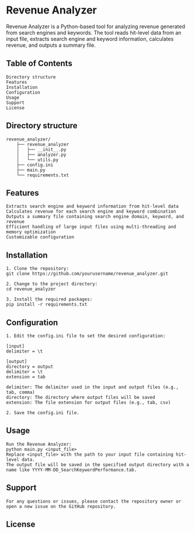 # Revenue Analyzer

Revenue Analyzer is a Python-based tool for analyzing revenue generated from search engines and keywords. The tool reads hit-level data from an input file, extracts search engine and keyword information, calculates revenue, and outputs a summary file.

## Table of Contents

	Directory structure
	Features
	Installation
	Configuration
	Usage
	Support
	License

## Directory structure

	revenue_analyzer/
	    ├── revenue_analyzer
	    │   ├── __init__.py
	    │   ├── analyzer.py
	    │   └── utils.py
	    ├── config.ini
	    ├── main.py
	    └── requirements.txt

## Features

	Extracts search engine and keyword information from hit-level data
	Calculates revenue for each search engine and keyword combination
	Outputs a summary file containing search engine domain, keyword, and revenue
	Efficient handling of large input files using multi-threading and memory optimization
	Customizable configuration

## Installation

	1. Clone the repository:
	git clone https://github.com/yourusername/revenue_analyzer.git

	2. Change to the project directory:
	cd revenue_analyzer

	3. Install the required packages:
	pip install -r requirements.txt

## Configuration

	1. Edit the config.ini file to set the desired configuration:

	[input]
	delimiter = \t

	[output]
	directory = output
	delimiter = \t
	extension = tab

	delimiter: The delimiter used in the input and output files (e.g., tab, comma)
	directory: The directory where output files will be saved
	extension: The file extension for output files (e.g., tab, csv)

	2. Save the config.ini file.

## Usage

	Run the Revenue Analyzer:
	python main.py <input_file>
	Replace <input_file> with the path to your input file containing hit-level data.
	The output file will be saved in the specified output directory with a name like YYYY-MM-DD_SearchKeywordPerformance.tab.

## Support

	For any questions or issues, please contact the repository owner or open a new issue on the GitHub repository.

## License
